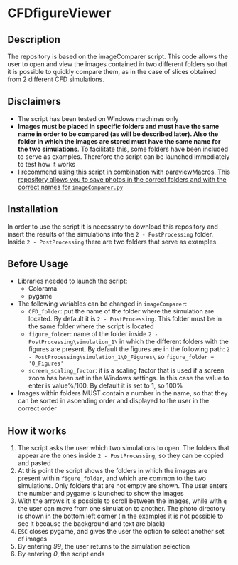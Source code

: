# CFDfigureViewer

## Description
The repository is based on the imageComparer script. This code allows the user to open and view the images contained in two different folders so that it is possible to quickly compare them, as in the case of slices obtained from 2 different CFD simulations.

## Disclaimers
+ The script has been tested on Windows machines only
+ **Images must be placed in specific folders and must have the same name in order to be compared (as will be described later). Also the folder in which the images are stored must have the same name for the two simulations**. To facilitate this, some folders have been included to serve as examples. Therefore the script can be launched immediately to test how it works
+ <ins>I recommend using this script in combination with [paraviewMacros](https://github.com/carloBarberi/paraviewMacros). This repository allows you to save photos in the correct folders and with the correct names for `imageComparer.py` </ins>

## Installation
In order to use the script it is necessary to download this repository and insert the results of the simulations into the `2 - PostProcessing` folder.
Inside `2 - PostProcessing` there are two folders that serve as examples.

## Before Usage
+ Libraries needed to launch the script:
    - Colorama
    - pygame
+ The following variables can be changed in `imageComparer`:
    - `CFD_folder`: put the name of the folder where the simulation are located. By default it is `2 - PostProcessing`. This folder must be in the same folder where the script is located
    - `figure_folder`: name of the folder inside `2 - PostProcessing\simulation_1\` in which the different folders with the figures are present. By default the figures are in the following path: `2 - PostProcessing\simulation_1\0_Figures\` so `figure_folder = '0_Figures'`
    - `screen_scaling_factor`: it is a scaling factor that is used if a screen zoom has been set in the Windows settings. In this case the value to enter is value%/100. By default it is set to 1, so 100%
+ Images within folders MUST contain a number in the name, so that they can be sorted in ascending order and displayed to the user in the correct order

## How it works
1. The script asks the user which two simulations to open. The folders that appear are the ones inside `2 - PostProcessing`, so they can be copied and pasted
2. At this point the script shows the folders in which the images are present within `figure_folder`, and which are common to the two simulations. Only folders that are not empty are shown. The user enters the number and pygame is launched to show the images
3. With the arrows it is possible to scroll between the images, while with `q` the user can move from one simulation to another. The photo directory is shown in the bottom left corner (in the examples it is not possible to see it because the background and text are black)
4. `ESC` closes pygame, and gives the user the option to select another set of images
5. By entering *99*, the user returns to the simulation selection
5. By entering *0*, the script ends
